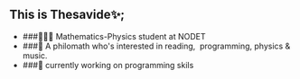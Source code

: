 ## This is Thesavide✨;

- ###👩🏻‍💻 Mathematics-Physics student at NODET
- ###🧠 A philomath who's interested in reading,  programming, physics & music.
- ###👀 currently working on programming skils
<!--
**sava-akbari/sava-akbari** is a ✨ _special_ ✨ repository because its `README.md` (this file) appears on your GitHub profile.

Here are some ideas to get you started:

- 🔭 I’mcurrently working on ...
- 🌱 I’m currently learning ...
- 👯 I’m looking to collaborate on ...
- 🤔 I’m looking for help with ...
- 💬 Ask me about ...
- 📫 How to reach me: ...
- 😄 Pronouns: ...
- ⚡ Fun fact: ...
-->
